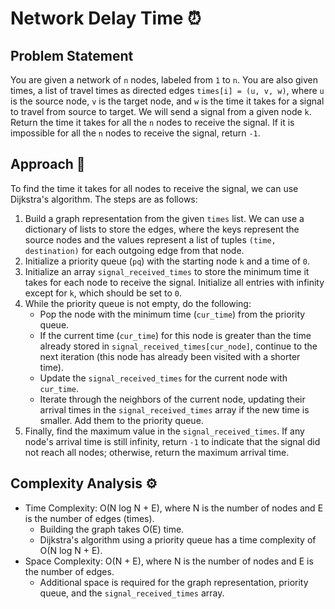 # Network Delay Time ⏰

## Problem Statement

You are given a network of `n` nodes, labeled from `1` to `n`. You are also given times, a list of travel times as directed edges `times[i] = (u, v, w)`, where `u` is the source node, `v` is the target node, and `w` is the time it takes for a signal to travel from source to target. We will send a signal from a given node `k`. Return the time it takes for all the `n` nodes to receive the signal. If it is impossible for all the `n` nodes to receive the signal, return `-1`.

## Approach 🌟

To find the time it takes for all nodes to receive the signal, we can use Dijkstra's algorithm. The steps are as follows:

1. Build a graph representation from the given `times` list. We can use a dictionary of lists to store the edges, where the keys represent the source nodes and the values represent a list of tuples `(time, destination)` for each outgoing edge from that node.
2. Initialize a priority queue (`pq`) with the starting node `k` and a time of `0`.
3. Initialize an array `signal_received_times` to store the minimum time it takes for each node to receive the signal. Initialize all entries with infinity except for `k`, which should be set to `0`.
4. While the priority queue is not empty, do the following:
    - Pop the node with the minimum time (`cur_time`) from the priority queue.
    - If the current time (`cur_time`) for this node is greater than the time already stored in `signal_received_times[cur_node]`, continue to the next iteration (this node has already been visited with a shorter time).
    - Update the `signal_received_times` for the current node with `cur_time`.
    - Iterate through the neighbors of the current node, updating their arrival times in the `signal_received_times` array if the new time is smaller. Add them to the priority queue.
5. Finally, find the maximum value in the `signal_received_times`. If any node's arrival time is still infinity, return `-1` to indicate that the signal did not reach all nodes; otherwise, return the maximum arrival time.

## Complexity Analysis ⚙️

- Time Complexity: O(N log N + E), where N is the number of nodes and E is the number of edges (times).
  - Building the graph takes O(E) time.
  - Dijkstra's algorithm using a priority queue has a time complexity of O(N log N + E).
- Space Complexity: O(N + E), where N is the number of nodes and E is the number of edges.
  - Additional space is required for the graph representation, priority queue, and the `signal_received_times` array.
